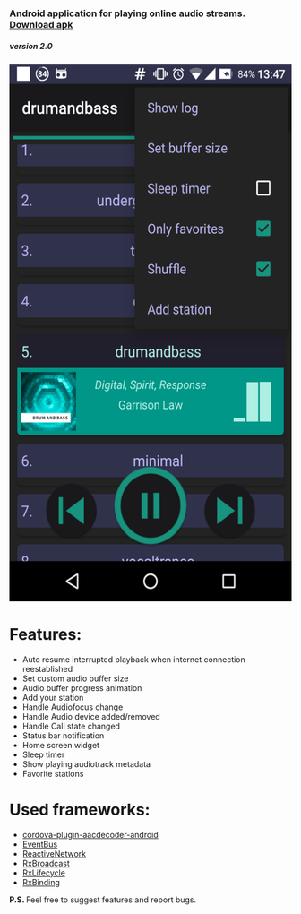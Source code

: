 <h3>
Android application for playing online audio streams. 
<a href="https://app.box.com/s/rrcmy20eez4pgrwkvqj9m50vocddg9kv"> Download apk</a>
</h3>
<h5>version 2.0</h5>

<img src="radio2.png" alt="app_screenshot" height="960" width="540">


<h1>Features:</h1>
<ul>
  <li>Auto resume interrupted playback when internet connection reestablished</li>
  <li>Set custom audio buffer size</li>
  <li>Audio buffer progress animation</li>
  <li>Add your station</li>
  <li>Handle Audiofocus change</li>
  <li>Handle Audio device added/removed</li>
  <li>Handle Call state changed</li>
  <li>Status bar notification</li>
  <li>Home screen widget</li>
  <li>Sleep timer</li>
  <li>Show playing audiotrack metadata</li>
  <li>Favorite stations</li>
</ul>
<h1>Used frameworks:</h1>
<ul>
  <li><a href="https://github.com/goldblade/cordova-plugin-aacdecoder-android">cordova-plugin-aacdecoder-android</a></li>
  <li><a href="https://github.com/greenrobot/EventBus">EventBus</a></li>
  <li><a href="https://github.com/pwittchen/ReactiveNetwork">ReactiveNetwork</a></li>
  <li><a href="https://github.com/cantrowitz/RxBroadcast">RxBroadcast</a></li>
  <li><a href="https://github.com/trello/RxLifecycle">RxLifecycle</a></li>
  <li><a href="https://github.com/JakeWharton/RxBinding">RxBinding</a></li>
</ul>
<p><b>P.S. </b> Feel free to suggest features and report bugs. </p>
